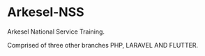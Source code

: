 # Arkesel-NSS
Arkesel National Service Training.

Comprised of three other branches PHP, LARAVEL AND FLUTTER.

